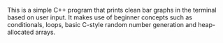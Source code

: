 This is a simple C++ program that prints clean bar graphs in the terminal based on user input.
It makes use of beginner concepts such as conditionals, loops, basic C-style random number generation and heap-allocated arrays.
